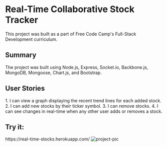 <h1>Real-Time Collaborative Stock Tracker</h1>
This project was built as a part of Free Code Camp's Full-Stack Development curriculum.

<h2>Summary</h2>
The project was built using Node.js, Express, Socket.io, Backbone.js, MongoDB, Mongoose, Chart.js, and Bootstrap. 

<h2>User Stories</h2>
1. I can view a graph displaying the recent trend lines for each added stock.
2. I can add new stocks by their ticker symbol.
3. I can remove stocks.
4. I can see changes in real-time when any other user adds or removes a stock.

<h2>Try it:</h2>
https://real-time-stocks.herokuapp.com/

<img src="http://i867.photobucket.com/albums/ab236/Veronika_and_Robert/Screenshot%20from%202016-01-26%20155827_zpsfeyqeqge.png" alt="project-pic">
